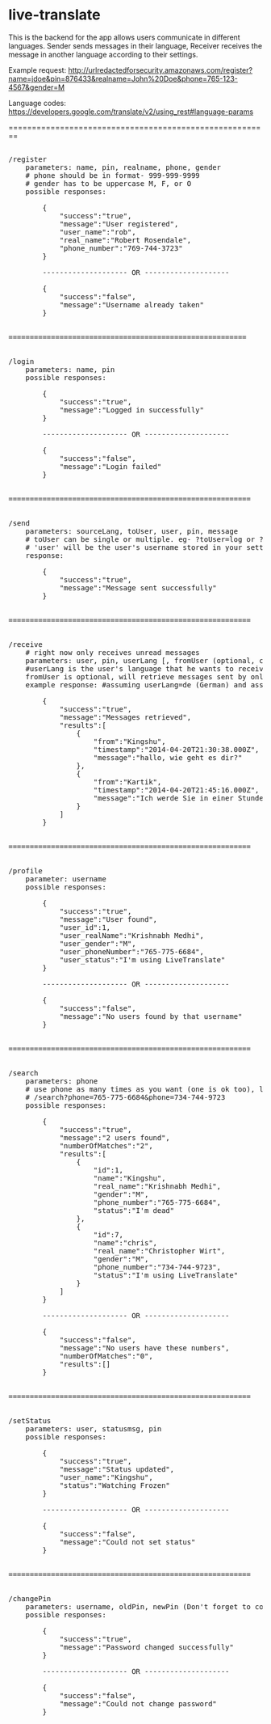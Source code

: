 live-translate
==============

This is the backend for the app allows users communicate in different languages. Sender sends messages in their language, Receiver receives the message in another language according to their settings.

Example request: http://urlredactedforsecurity.amazonaws.com/register?name=jdoe&pin=876433&realname=John%20Doe&phone=765-123-4567&gender=M

Language codes: https://developers.google.com/translate/v2/using_rest#language-params

========================================================
<pre>

/register
	parameters: name, pin, realname, phone, gender
	# phone should be in format- 999-999-9999 
	# gender has to be uppercase M, F, or O
	possible responses:

		{
			"success":"true",
			"message":"User registered",		
			"user_name":"rob",
			"real_name":"Robert Rosendale",
			"phone_number":"769-744-3723"
		}

		-------------------- OR --------------------
		
		{
			"success":"false",
			"message":"Username already taken"
		}


========================================================


/login
	parameters: name, pin
	possible responses:
	
		{
			"success":"true",
			"message":"Logged in successfully"
		}

		-------------------- OR --------------------
		
		{
			"success":"false",
			"message":"Login failed"
		}


=========================================================


/send
	parameters: sourceLang, toUser, user, pin, message
	# toUser can be single or multiple. eg- ?toUser=log or ?toUser=log&toUser=kmedhi&toUser=kartik
	# 'user' will be the user's username stored in your settings after login.
	response: 
	
		{
			"success":"true",
			"message":"Message sent successfully"
		}


=========================================================


/receive
	# right now only receives unread messages
	parameters: user, pin, userLang [, fromUser (optional, can be multiple) ]
	#userLang is the user's language that he wants to receive messages in.
	fromUser is optional, will retrieve messages sent by only the fromUser specified 
	example response: #assuming userLang=de (German) and assuming there are 2 unread messages.

		{
			"success":"true", 
			"message":"Messages retrieved",
			"results":[
				{
					"from":"Kingshu",
					"timestamp":"2014-04-20T21:30:38.000Z",
					"message":"hallo, wie geht es dir?"
				},
				{
					"from":"Kartik",
					"timestamp":"2014-04-20T21:45:16.000Z",
					"message":"Ich werde Sie in einer Stunde zu treffen"
				}
			]
		}
		

=========================================================


/profile
	parameter: username
	possible responses:

		{
			"success":"true",
			"message":"User found",
			"user_id":1,
			"user_realName":"Krishnabh Medhi",
			"user_gender":"M",
			"user_phoneNumber":"765-775-6684",
			"user_status":"I'm using LiveTranslate"
		}

		-------------------- OR --------------------
	
		{
			"success":"false",
			"message":"No users found by that username"
		}


=========================================================


/search
	parameters: phone
	# use phone as many times as you want (one is ok too), like-
	# /search?phone=765-775-6684&phone=734-744-9723
	possible responses:

		{
			"success":"true",
			"message":"2 users found",
			"numberOfMatches":"2",
			"results":[
				{
					"id":1,	
					"name":"Kingshu",
					"real_name":"Krishnabh Medhi",
					"gender":"M",
					"phone_number":"765-775-6684",
					"status":"I'm dead"
				},
				{
					"id":7,
					"name":"chris",
					"real_name":"Christopher Wirt",
					"gender":"M",
					"phone_number":"734-744-9723",
					"status":"I'm using LiveTranslate"
				}
			]
		}

		-------------------- OR --------------------
	
		{
			"success":"false",
			"message":"No users have these numbers",
			"numberOfMatches":"0",
			"results":[]
		}


=========================================================


/setStatus
	parameters: user, statusmsg, pin
	possible responses:

		{
			"success":"true",
			"message":"Status updated",
			"user_name":"Kingshu",
			"status":"Watching Frozen"
		}

		-------------------- OR --------------------

		{
			"success":"false",
			"message":"Could not set status"
		}


=========================================================


/changePin
	parameters: username, oldPin, newPin (Don't forget to confirm newPin twice on your side)
	possible responses:

		{
			"success":"true",
			"message":"Password changed successfully"
		}

		-------------------- OR --------------------

		{
			"success":"false",
			"message":"Could not change password"
		}

</pre>
